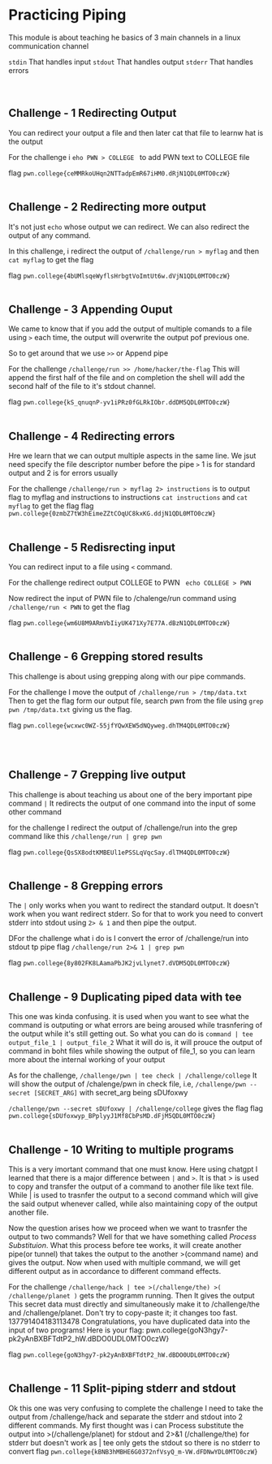 # Practicing Piping
This module is about teaching he basics of 3 main channels in a linux communication channel

`stdin` That handles input
`stdout` That handles output
`stderr` That handles errors
<br><br><br>

## Challenge - 1 Redirecting Output
You can redirect your output a file and then later cat that file to learnw hat is the output

For the challenge i `eho PWN > COLLEGE ` to add PWN text to COLLEGE file

flag `pwn.college{ceMMRkoUHqn2NTTadpEmR67iHM0.dRjN1QDL0MTO0czW}`
<br><br>

## Challenge - 2 Redirecting more output
It's not just `echo` whose output we can redirect. We can also redirect the output of any command.

In this challenge, i redirect the output of `/challenge/run > myflag` and then `cat myflag` to get the flag

flag `pwn.college{4bUMlsqeWyflsHrbgtVoImtUt6w.dVjN1QDL0MTO0czW}`
<br><br>

## Challenge - 3 Appending Ouput 
We came to know that if you add the output of multiple comands to a file using `>` each time, the output will overwrite the output pof previous one.

So to get around that we use `>>` or Append pipe

For the challenge `/challenge/run >> /home/hacker/the-flag`
This will append the first half of the file and on completion the shell will add the second half of the file to it's stdout channel.

flag `pwn.college{kS_qnuqnP-yv1iPRz0fGLRkIObr.ddDM5QDL0MTO0czW}`
<br><br>

## Challenge - 4 Redirecting errors
Hre we learn that we can output multiple aspects in the same line. We jsut need specify the file descriptor number before the pipe `>`
1 is for standard output and 2 is for errors usually 

For the challenge `/challenge/run > myflag 2> instructions` is to output flag to myflag and instructions to instructions 
`cat instructions`
and `cat myflag` to get the flag
flag `pwn.college{0zmbZ7tW3hEimeZZtCOqUC8kxKG.ddjN1QDL0MTO0czW}`
<br><br>

## Challenge - 5 Redisrecting input
You can redirect input to a file using `<` command.

For the challenge redirect output COLLEGE to PWN
` echo COLLEGE > PWN`

Now redirect the input of PWN  file to /chalenge/run command using
`/challenge/run < PWN` to get the flag

flag `pwn.college{wm6U8M9ARmVbIiyUK471Xy7E77A.dBzN1QDL0MTO0czW}`
<br><br>

## Challenge - 6 Grepping stored results
This challenge is about using grepping along with our pipe commands.

For the challenge I move the output of `/challenge/run > /tmp/data.txt`
Then to get the flag form our output file,
search pwn from the file using `grep pwn /tmp/data.txt` giving us the flag.

flag `pwn.college{wcxwc0WZ-55jfYQwXEW5dNQyweg.dhTM4QDL0MTO0czW}`

<br><br>

## Challenge - 7 Grepping live output
This challenge is about teaching us about one of the bery important pipe command `|`
It redirects the output of one command into the input of some other command

for the challenge I redirect the output of /challenge/run into the grep command like this
`/challenge/run | grep pwn`

flag `pwn.college{QsSX8odtKMBEUl1ePSSLqVqcSay.dlTM4QDL0MTO0czW}`
<br><br>

## Challenge - 8 Grepping errors
The `|` only works when you want to redirect the standard output. It doesn't work when you want redirect stderr.
So for that to work you need to convert stderr into stdout using `2> & 1` and then pipe the output.

DFor the challenge what i do is I convert the error of /challenge/run into stdout tp pipe flag
`/challenge/run 2>& 1 | grep pwn`

flag `pwn.college{8y802FK8LAamaPbJK2jvLlynet7.dVDM5QDL0MTO0czW}`
<br><br>

## Challenge - 9 Duplicating piped data with tee
This one was kinda confusing.
it is used when you want to see what the command is outputing or what errors are being aroused while trasnfering of the output while it's still getting out.
So what you can do is `command | tee output_file_1 | output_file_2`
What it will do is, it will prouce the output of command in boht files while showing the output of file_1, so you can learn more about the internal working of your output

As for the challenge, `/challenge/pwn | tee check | /challenge/college`
It will show the output of /chalenge/pwn in check file, i.e, `/challenge/pwn --secret [SECRET_ARG]` with secret_arg being sDUfoxwy

`/challenge/pwn --secret sDUfoxwy | /challenge/college` gives the flag
flag `pwn.college{sDUfoxwyp_BPplyyJ1Mf8CbPsMD.dFjM5QDL0MTO0czW}`
<br><br>

## Challenge - 10 Writing to multiple programs 
This is a very imortant command that one must know. 
Here using chatgpt I learned that there is a major difference between `|` and `>`. It is that > is used to copy and transfer the output of a command to another file like text file. 
While | is used to trasnfer the output to a second command which will give the said output whenever called, while also maintaining copy of the output another file.

Now the question arises how we proceed when we want to trasnfer the output to two commands? Well for that we have something called *Process Substituion*.
What this process before tee works, it will create another pipe(or tunnel) that takes the output to the another >(command name) and gives the output. Now when used with multiple command, we will get different output as in accordance to different command effects.


For the challenge `/challenge/hack | tee >(/challenge/the) >( /challenge/planet )` gets the programm running.
Then It gives the output
    This secret data must directly and simultaneously make it to /challenge/the and
    /challenge/planet. Don't try to copy-paste it; it changes too fast.
    137791404183113478
    Congratulations, you have duplicated data into the input of two programs! Here
    is your flag:
    pwn.college{goN3hgy7-pk2yAnBXBFTdtP2_hW.dBDO0UDL0MTO0czW}

flag `pwn.college{goN3hgy7-pk2yAnBXBFTdtP2_hW.dBDO0UDL0MTO0czW}`
<br><br>

## Challenge - 11 Split-piping stderr and stdout
Ok this one was very confusing to complete the challenge I need to take the output from /challenge/hack and separate the stderr and stdout into 2 different commands.
My first thought was i can Process substitute the output into >(/challenge/planet) for stdout and 2>&1 (/challenge/the) for stderr but doesn't work as | tee only gets the stdout so there is no stderr to convert
flag `pwn.college{kBNB3hMBHE6G0372nfVsyQ_m-VW.dFDNwYDL0MTO0czW}`
<br><br>